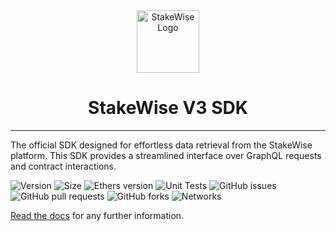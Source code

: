 <div align="center">
    <a href="https://sdk.stakewise.io">
        <img src="https://app.stakewise.io/logo512.png" alt="StakeWise Logo" width="100">
    </a>
    <h1>StakeWise V3 SDK</h1>
</div>

---

The official SDK designed for effortless data retrieval from the StakeWise platform. This SDK provides a streamlined interface over GraphQL requests and contract interactions.

![Version](https://img.shields.io/npm/v/@stakewise/v3-sdk)
![Size](https://img.shields.io/bundlephobia/min/@stakewise/v3-sdk?label=Size)
![Ethers version](https://img.shields.io/badge/ethers-%5E6.13.2-purple)
![Unit Tests](https://github.com/stakewise/v3-sdk/actions/workflows/unit-tests.yml/badge.svg)
![GitHub issues](https://img.shields.io/github/issues-raw/stakewise/v3-sdk)
![GitHub pull requests](https://img.shields.io/github/issues-pr-raw/stakewise/v3-sdk)
![GitHub forks](https://img.shields.io/github/forks/stakewise/v3-sdk)
![Networks](https://img.shields.io/badge/networks-mainnet%20%7C%20hoodi%20(testnet)%20%7C%20gnosis%20%7C%20chiado%20(testnet)%20-2aa846)


[Read the docs](https://sdk.stakewise.io/setup/prerequisites) for any further information.
